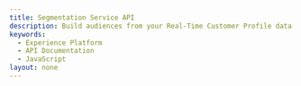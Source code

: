 ```yaml
---
title: Segmentation Service API
description: Build audiences from your Real-Time Customer Profile data using Adobe Experience Platform generated segment definitions or external sources.
keywords: 
  - Experience Platform
  - API Documentation
  - JavaScript
layout: none
--- 
```

<RedoclyAPIBlock src="experience-platform-apis/static/swagger-specs/segmentation.yaml"/>